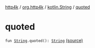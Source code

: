 [http4k](../../index.md) / [org.http4k](../index.md) / [kotlin.String](index.md) / [quoted](./quoted.md)

# quoted

`fun `[`String`](https://kotlinlang.org/api/latest/jvm/stdlib/kotlin/-string/index.html)`.quoted(): `[`String`](https://kotlinlang.org/api/latest/jvm/stdlib/kotlin/-string/index.html) [(source)](https://github.com/http4k/http4k/blob/master/http4k-core/src/main/kotlin/org/http4k/KotlinExtensions.kt#L12)